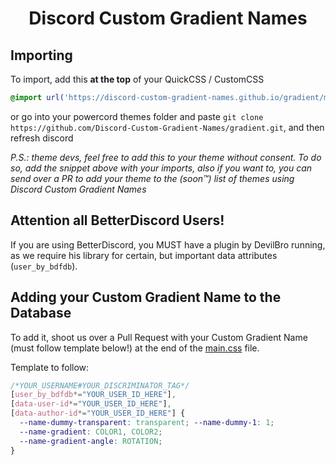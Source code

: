 <h1 align=center>Discord Custom Gradient Names</h1>

## Importing
To import, add this **at the top** of your QuickCSS / CustomCSS
```css
@import url('https://discord-custom-gradient-names.github.io/gradient/main.css');
```
or go into your powercord themes folder and paste `git clone https://github.com/Discord-Custom-Gradient-Names/gradient.git`, and then refresh discord

*P.S.: theme devs, feel free to add this to your theme without consent. To do so, add the snippet above with your imports, also if you want to, you can send over a PR to add your theme to the (soon™) list of themes using Discord Custom Gradient Names*


## Attention all BetterDiscord Users!
If you are using BetterDiscord, you MUST have a plugin by DevilBro running, as we require his library for certain, but important data attributes (`user_by_bdfdb`).

## Adding your Custom Gradient Name to the Database
To add it, shoot us over a Pull Request with your Custom Gradient Name (must follow template below!) at the end of the [main.css](https://github.com/Discord-Custom-Gradient-Names/gradient/main.css) file.

Template to follow: 
```css
/*YOUR_USERNAME#YOUR_DISCRIMINATOR_TAG*/
[user_by_bdfdb*="YOUR_USER_ID_HERE"],
[data-user-id*="YOUR_USER_ID_HERE"],
[data-author-id*="YOUR_USER_ID_HERE"] {
  --name-dummy-transparent: transparent; --name-dummy-1: 1;
  --name-gradient: COLOR1, COLOR2;
  --name-gradient-angle: ROTATION;
}
```
